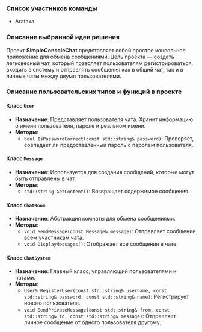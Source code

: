 ### Список участников команды
- Arataxa

### Описание выбранной идеи решения
Проект **SimpleConsoleChat** представляет собой простое консольное приложение для обмена сообщениями. Цель проекта — создать легковесный чат, который позволяет пользователям регистрироваться, входить в систему и отправлять сообщения как в общий чат, так и в личные чаты между двумя пользователями.

### Описание пользовательских типов и функций в проекте

#### Класс `User`
- **Назначение**: Представляет пользователя чата. Хранит информацию о имени пользователя, пароле и реальном имени.
- **Методы**:
  - `bool IsPasswordCorrect(const std::string& password)`: Проверяет, совпадает ли предоставленный пароль с паролем пользователя.

#### Класс `Message`
- **Назначение**: Используется для создания сообщений, которые могут быть отправлены в чат.
- **Методы**:
  - `std::string GetContent()`: Возвращает содержимое сообщения.

#### Класс `ChatRoom`
- **Назначение**: Абстракция комнаты для обмена сообщениями.
- **Методы**:
  - `void SendMessage(const Message& message)`: Отправляет сообщение всем участникам чата.
  - `void DisplayMessages()`: Отображает все сообщения в чате.

#### Класс `ChatSystem`
- **Назначение**: Главный класс, управляющий пользователями и чатами.
- **Методы**:
  - `User& RegisterUser(const std::string& username, const std::string& password, const std::string& name)`: Регистрирует нового пользователя.
  - `void SendPrivateMessage(const std::string& from, const std::string& to, const std::string& message)`: Отправляет личное сообщение от одного пользователя другому.
